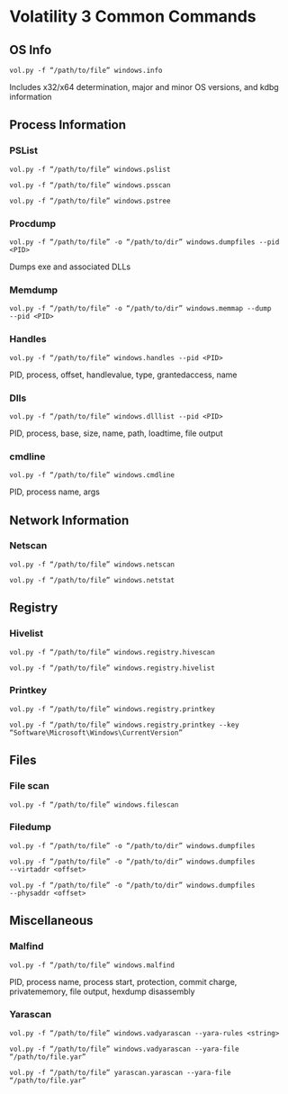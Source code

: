 # Volatility 3 Common Commands

## OS Info
```vol.py -f “/path/to/file” windows.info```

Includes x32/x64 determination, major and minor OS versions, and kdbg information

## Process Information
### PSList
```vol.py -f “/path/to/file” windows.pslist```

```vol.py -f “/path/to/file” windows.psscan```

```vol.py -f “/path/to/file” windows.pstree```



### Procdump
```vol.py -f “/path/to/file” -o “/path/to/dir” windows.dumpfiles ‑‑pid <PID>```

Dumps exe and associated DLLs


### Memdump
```vol.py -f “/path/to/file” -o “/path/to/dir” windows.memmap ‑‑dump ‑‑pid <PID>```


### Handles
```vol.py -f “/path/to/file” windows.handles ‑‑pid <PID>```

PID, process, offset, handlevalue, type, grantedaccess, name


### Dlls
```vol.py -f “/path/to/file” windows.dlllist ‑‑pid <PID>```

PID, process, base, size, name, path, loadtime, file output


### cmdline
```vol.py -f “/path/to/file” windows.cmdline```


PID, process name, args

## Network Information
### Netscan
```vol.py -f “/path/to/file” windows.netscan```

```vol.py -f “/path/to/file” windows.netstat```


## Registry
### Hivelist
```vol.py -f “/path/to/file” windows.registry.hivescan```

```vol.py -f “/path/to/file” windows.registry.hivelist```


### Printkey
```vol.py -f “/path/to/file” windows.registry.printkey```

```vol.py -f “/path/to/file” windows.registry.printkey ‑‑key “Software\Microsoft\Windows\CurrentVersion”```


## Files
### File scan
```vol.py -f “/path/to/file” windows.filescan```


### Filedump
```vol.py -f “/path/to/file” -o “/path/to/dir” windows.dumpfiles```

```vol.py -f “/path/to/file” -o “/path/to/dir” windows.dumpfiles ‑‑virtaddr <offset>```

```vol.py -f “/path/to/file” -o “/path/to/dir” windows.dumpfiles ‑‑physaddr <offset>```


## Miscellaneous
### Malfind
```vol.py -f “/path/to/file” windows.malfind```

PID, process name, process start, protection, commit charge, privatememory, file output, hexdump disassembly


### Yarascan
```vol.py -f “/path/to/file” windows.vadyarascan ‑‑yara-rules <string>```

```vol.py -f “/path/to/file” windows.vadyarascan ‑‑yara-file “/path/to/file.yar”```

```vol.py -f “/path/to/file” yarascan.yarascan ‑‑yara-file “/path/to/file.yar”```

